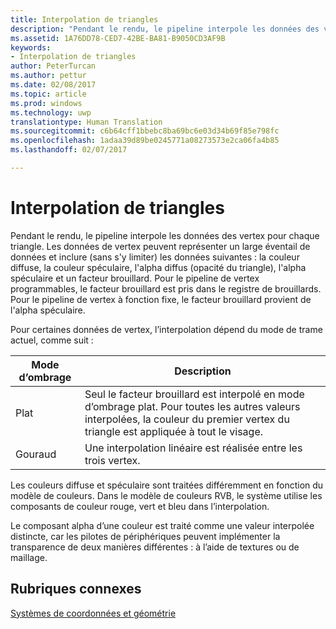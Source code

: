 ```yaml
---
title: Interpolation de triangles
description: "Pendant le rendu, le pipeline interpole les données des vertex pour chaque triangle."
ms.assetid: 1A76DD78-CED7-42BE-BA81-B9050CD3AF9B
keywords:
- Interpolation de triangles
author: PeterTurcan
ms.author: pettur
ms.date: 02/08/2017
ms.topic: article
ms.prod: windows
ms.technology: uwp
translationtype: Human Translation
ms.sourcegitcommit: c6b64cff1bbebc8ba69bc6e03d34b69f85e798fc
ms.openlocfilehash: 1adaa39d89be0245771a08273573e2ca06fa4b85
ms.lasthandoff: 02/07/2017

---
```


# <a name="triangle-interpolation"></a>Interpolation de triangles


Pendant le rendu, le pipeline interpole les données des vertex pour chaque triangle. Les données de vertex peuvent représenter un large éventail de données et inclure (sans s'y limiter) les données suivantes : la couleur diffuse, la couleur spéculaire, l'alpha diffus (opacité du triangle), l'alpha spéculaire et un facteur brouillard. Pour le pipeline de vertex programmables, le facteur brouillard est pris dans le registre de brouillards. Pour le pipeline de vertex à fonction fixe, le facteur brouillard provient de l'alpha spéculaire.

Pour certaines données de vertex, l’interpolation dépend du mode de trame actuel, comme suit :

| Mode d’ombrage | Description                                                                                                                                                                 |
|--------------|-----------------------------------------------------------------------------------------------------------------------------------------------------------------------------|
| Plat         | Seul le facteur brouillard est interpolé en mode d’ombrage plat. Pour toutes les autres valeurs interpolées, la couleur du premier vertex du triangle est appliquée à tout le visage. |
| Gouraud      | Une interpolation linéaire est réalisée entre les trois vertex.                                                                                                               |

 

Les couleurs diffuse et spéculaire sont traitées différemment en fonction du modèle de couleurs. Dans le modèle de couleurs RVB, le système utilise les composants de couleur rouge, vert et bleu dans l’interpolation.

Le composant alpha d’une couleur est traité comme une valeur interpolée distincte, car les pilotes de périphériques peuvent implémenter la transparence de deux manières différentes : à l’aide de textures ou de maillage.

## <a name="span-idrelated-topicsspanrelated-topics"></a><span id="related-topics"></span>Rubriques connexes


[Systèmes de coordonnées et géométrie](coordinate-systems-and-geometry.md)

 

 






